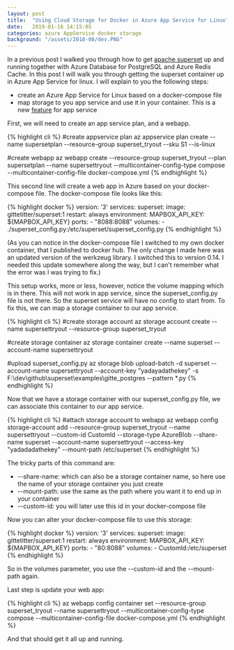 ```yaml
---
layout: post
title:  "Using Cloud Storage for Docker in Azure App Service for Linux"
date:   2019-01-16 14:15:05
categories: azure AppService docker storage
background: "/assets/2018-08/dev.PNG"
---
```


In a previous post I walked you through how to get [apache superset][superset] up and running together with Azure Database for PostgreSQL and Azure Redis Cache. 
In this post I will walk you through getting the superset container up in Azure App Service for linux. I will explain to you the following steps:

* create an Azure App Service for Linux based on a docker-compose file
* map storage to you app service and use it in your container. This is a new [feature][feature] for app service
 
First, we will need to create an app service plan, and a webapp. 

{% highlight cli %}
#create appservice plan
az appservice plan create --name supersetplan --resource-group superset_tryout --sku S1 --is-linux

#create webapp
az webapp create --resource-group superset_tryout --plan supersetplan --name supersettryout --multicontainer-config-type compose --multicontainer-config-file docker-compose.yml
{% endhighlight %}

This second line will create a web app in Azure based on your docker-compose file. The docker-compose file looks like this:

{% highlight docker %}
version: '3'
services:
  superset:
    image: gittetitter/superset:1
    restart: always
    environment:
      MAPBOX_API_KEY: ${MAPBOX_API_KEY}
    ports:
      - "8088:8088"
    volumes:
      - ./superset_config.py:/etc/superset/superset_config.py
{% endhighlight %}

(As you can notice in the docker-compose file I switched to my own docker container, that I published to docker hub. The only change I made here was an updated version of the werkzeug library. I switched this to version 0.14. I needed this update somewhere along the way, but I can't remember what the error was I was trying to fix.)

This setup works, more or less, however, notice the volume mapping which is in there. This will not work in app service, since the superset_config.py file is not there. So the superset service will have no config to start from. To fix this, we can map a storage container to our app service. 

{% highlight cli %}
#create storage account
az storage account create --name supersettryout --resource-group superset_tryout

#create storage container
az storage container create --name superset --account-name supersettryout

#upload superset_config.py
az storage blob upload-batch -d superset --account-name supersettryout --account-key "yadayadathekey" -s F:\dev\github\superset\examples\gitte_postgres --pattern *.py
{% endhighlight %}

Now that we have a storage container with our superset_config.py file, we can associate this container to our app service. 

{% highlight cli %}
#attach storage account to webapp
az webapp config storage-account add --resource-group superset_tryout --name supersettryout --custom-id CustomId --storage-type AzureBlob --share-name superset --account-name supersettryout --access-key "yadadadathekey" --mount-path /etc/superset
{% endhighlight %}

The tricky parts of this command are:

* --share-name: which can also be a storage container name, so here use the name of your storage container you just create
* --mount-path: use the same as the path where you want it to end up in your container
* --custom-id: you will later use this id in your docker-compose file

Now you can alter your docker-compose file to use this storage:

{% highlight docker %}
version: '3'
services:
  superset:
    image: gittetitter/superset:1
    restart: always
    environment:
      MAPBOX_API_KEY: ${MAPBOX_API_KEY}
    ports:
      - "80:8088"
    volumes:
      - CustomId:/etc/superset
{% endhighlight %}

So in the volumes parameter, you use the --custom-id and the --mount-path again. 

Last step is update your web app:

{% highlight cli %}
az webapp config container set --resource-group superset_tryout --name supersettryout --multicontainer-config-type compose --multicontainer-config-file docker-compose.yml
{% endhighlight %}

And that should get it all up and running. 

[superset]: https://superset.incubator.apache.org/
[supersetdocs]: https://superset.incubator.apache.org/installation.html#start-with-docker
[supersetrepo]: https://github.com/apache/incubator-superset
[supersetdocker]: https://hub.docker.com/r/amancevice/superset/
[supersetgit]: https://github.com/amancevice/superset 
[dockerwindows]: https://docs.docker.com/docker-for-windows/ 
[postgresexample]: https://github.com/amancevice/superset/tree/master/examples 
[feature]: https://blogs.msdn.microsoft.com/appserviceteam/2018/09/24/announcing-bring-your-own-storage-to-app-service/